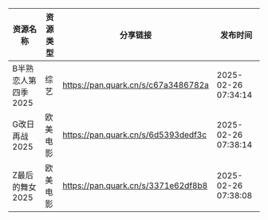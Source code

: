 | 资源名称         | 资源类型 | 分享链接                                | 发布时间                |
| ------------ | ---- | ----------------------------------- | ------------------- |
| B半熟恋人第四季2025 | 综艺   | https://pan.quark.cn/s/c67a3486782a | 2025-02-26 07:34:14 |
| G改日再战2025    | 欧美电影 | https://pan.quark.cn/s/6d5393dedf3c | 2025-02-26 07:38:14 |
| Z最后的舞女2025   | 欧美电影 | https://pan.quark.cn/s/3371e62df8b8 | 2025-02-26 07:38:08 |
